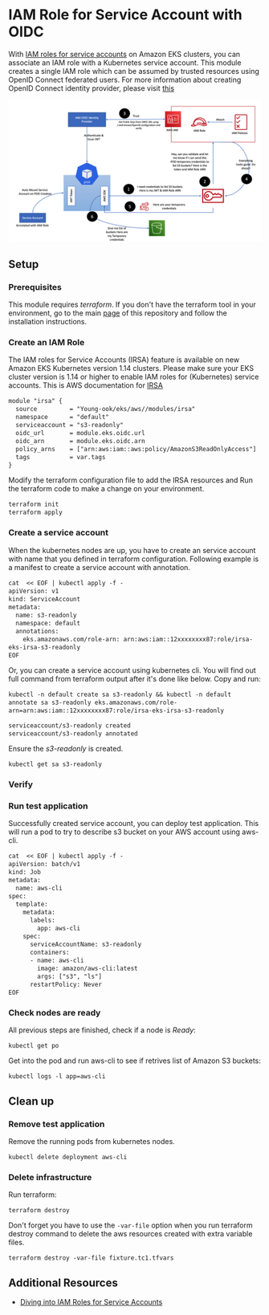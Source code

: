 # IAM Role for Service Account with OIDC
With [IAM roles for service accounts](https://docs.aws.amazon.com/eks/latest/userguide/iam-roles-for-service-accounts.html) on Amazon EKS clusters, you can associate an IAM role with a Kubernetes service account. This module creates a single IAM role which can be assumed by trusted resources using OpenID Connect federated users. For more information about creating OpenID Connect identity provider, please visit [this](https://docs.aws.amazon.com/IAM/latest/UserGuide/id_roles_providers_create_oidc.html)

![aws-iam-role-for-sa](../../images/aws-iam-role-for-sa.png)

## Setup
### Prerequisites
This module requires *terraform*. If you don't have the terraform tool in your environment, go to the main [page](https://github.com/Young-ook/terraform-aws-eks) of this repository and follow the installation instructions.

### Create an IAM Role
The IAM roles for Service Accounts (IRSA) feature is available on new Amazon EKS Kubernetes version 1.14 clusters. Please make sure your EKS cluster version is 1.14 or higher to enable IAM roles for (Kubernetes) service accounts.
This is AWS documentation for [IRSA]( https://docs.aws.amazon.com/eks/latest/userguide/iam-roles-for-service-accounts.html)
```
module "irsa" {
  source         = "Young-ook/eks/aws//modules/irsa"
  namespace      = "default"
  serviceaccount = "s3-readonly"
  oidc_url       = module.eks.oidc.url
  oidc_arn       = module.eks.oidc.arn
  policy_arns    = ["arn:aws:iam::aws:policy/AmazonS3ReadOnlyAccess"]
  tags           = var.tags
}
```

Modify the terraform configuration file to add the IRSA resources and Run the terraform code to make a change on your environment.
```
terraform init
terraform apply
```

### Create a service account
When the kubernetes nodes are up, you have to create an service account with name that you defined in terraform configuration. Following example is a manifest to create a service account with annotation.
```
cat  << EOF | kubectl apply -f -
apiVersion: v1
kind: ServiceAccount
metadata:
  name: s3-readonly
  namespace: default
  annotations:
    eks.amazonaws.com/role-arn: arn:aws:iam::12xxxxxxxx87:role/irsa-eks-irsa-s3-readonly
EOF
```

Or, you can create a service account using kubernetes cli. You will find out full command from terraform output after it's done like below. Copy and run:
```
kubectl -n default create sa s3-readonly && kubectl -n default annotate sa s3-readonly eks.amazonaws.com/role-arn=arn:aws:iam::12xxxxxxxx87:role/irsa-eks-irsa-s3-readonly
```
```
serviceaccount/s3-readonly created
serviceaccount/s3-readonly annotated
```

Ensure the *s3-readonly* is created.
```
kubectl get sa s3-readonly
```

### Verify
### Run test application
Successfully created service account, you can deploy test application. This will run a pod to try to describe s3 bucket on your AWS account using aws-cli.
```
cat  << EOF | kubectl apply -f -
apiVersion: batch/v1
kind: Job
metadata:
  name: aws-cli
spec:
  template:
    metadata:
      labels:
        app: aws-cli
    spec:
      serviceAccountName: s3-readonly
      containers:
      - name: aws-cli
        image: amazon/aws-cli:latest
        args: ["s3", "ls"]
      restartPolicy: Never
EOF
```

### Check nodes are ready
All previous steps are finished, check if a node is *Ready*:
```
kubectl get po
```

Get into the pod and run aws-cli to see if retrives list of Amazon S3 buckets:
```
kubectl logs -l app=aws-cli
```

## Clean up
### Remove test application
Remove the running pods from kubernetes nodes.
```
kubectl delete deployment aws-cli
```

### Delete infrastructure
Run terraform:
```
terraform destroy
```
Don't forget you have to use the `-var-file` option when you run terraform destroy command to delete the aws resources created with extra variable files.
```
terraform destroy -var-file fixture.tc1.tfvars
```

## Additional Resources
- [Diving into IAM Roles for Service Accounts](https://aws.amazon.com/blogs/containers/diving-into-iam-roles-for-service-accounts/)
